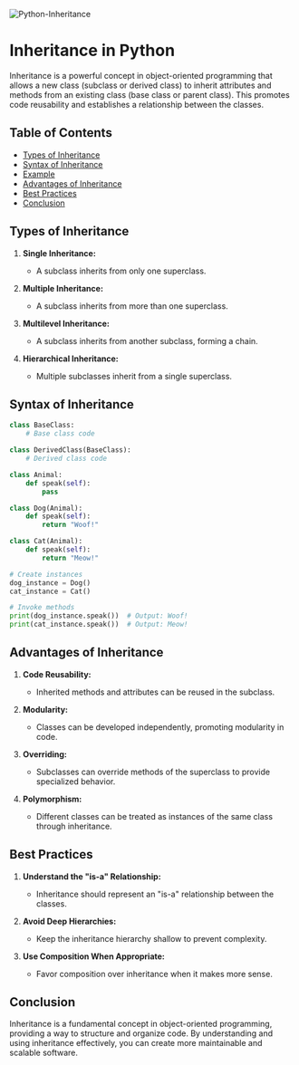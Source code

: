 ![Python-Inheritance](https://encrypted-tbn0.gstatic.com/images?q=tbn:ANd9GcSDDpdyxgk1r1gaHtwudWljulw7YUMq_pRUYISkKSIEXg&s)

# Inheritance in Python

Inheritance is a powerful concept in object-oriented programming that allows a new class (subclass or derived class) to inherit attributes and methods from an existing class (base class or parent class). This promotes code reusability and establishes a relationship between the classes.

## Table of Contents

- [Types of Inheritance](#types-of-inheritance)
- [Syntax of Inheritance](#syntax-of-inheritance)
- [Example](#example)
- [Advantages of Inheritance](#advantages-of-inheritance)
- [Best Practices](#best-practices)
- [Conclusion](#conclusion)

## Types of Inheritance

1. **Single Inheritance:**
   - A subclass inherits from only one superclass.

2. **Multiple Inheritance:**
   - A subclass inherits from more than one superclass.

3. **Multilevel Inheritance:**
   - A subclass inherits from another subclass, forming a chain.

4. **Hierarchical Inheritance:**
   - Multiple subclasses inherit from a single superclass.

## Syntax of Inheritance

```python
class BaseClass:
    # Base class code

class DerivedClass(BaseClass):
    # Derived class code
```

```python
class Animal:
    def speak(self):
        pass

class Dog(Animal):
    def speak(self):
        return "Woof!"

class Cat(Animal):
    def speak(self):
        return "Meow!"

# Create instances
dog_instance = Dog()
cat_instance = Cat()

# Invoke methods
print(dog_instance.speak())  # Output: Woof!
print(cat_instance.speak())  # Output: Meow!
```
## Advantages of Inheritance

1. **Code Reusability:**
   - Inherited methods and attributes can be reused in the subclass.

2. **Modularity:**
   - Classes can be developed independently, promoting modularity in code.

3. **Overriding:**
   - Subclasses can override methods of the superclass to provide specialized behavior.

4. **Polymorphism:**
   - Different classes can be treated as instances of the same class through inheritance.

## Best Practices

1. **Understand the "is-a" Relationship:**
   - Inheritance should represent an "is-a" relationship between the classes.

2. **Avoid Deep Hierarchies:**
   - Keep the inheritance hierarchy shallow to prevent complexity.

3. **Use Composition When Appropriate:**
   - Favor composition over inheritance when it makes more sense.

## Conclusion

Inheritance is a fundamental concept in object-oriented programming, providing a way to structure and organize code. By understanding and using inheritance effectively, you can create more maintainable and scalable software.

